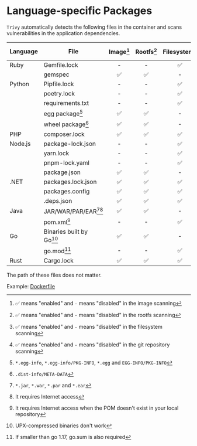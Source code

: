 # Language-specific Packages

`Trivy` automatically detects the following files in the container and scans vulnerabilities in the application dependencies.

| Language | File                    | Image[^8] | Rootfs[^9] | Filesystem[^10] | Repository[^11] | Dev dependencies |
| -------- |-------------------------| :-------: | :--------: | :-------------: | :-------------: | ---------------- |
| Ruby     | Gemfile.lock            |     -     |     -      |        ✅        |        ✅        | included         |
|          | gemspec                 |     ✅     |     ✅      |        -        |        -        | included         |
| Python   | Pipfile.lock            |     -     |     -      |        ✅        |        ✅        | excluded         |
|          | poetry.lock             |     -     |     -      |        ✅        |        ✅        | included         |
|          | requirements.txt        |     -     |     -      |        ✅        |        ✅        | included         |
|          | egg package[^1]         |     ✅     |     ✅      |        -        |        -        | excluded         |
|          | wheel package[^2]       |     ✅     |     ✅      |        -        |        -        | excluded         |
| PHP      | composer.lock           |     ✅     |     ✅      |        ✅        |        ✅        | excluded         |
| Node.js  | package-lock.json       |     -     |     -      |        ✅        |        ✅        | excluded         |
|          | yarn.lock               |     -     |     -      |        ✅        |        ✅        | included         |
|          | pnpm-lock.yaml          |     -     |     -      |        ✅        |        ✅        | excluded         |
|          | package.json            |     ✅     |     ✅      |        -        |        -        | excluded         |
| .NET     | packages.lock.json      |     ✅     |     ✅      |        ✅        |        ✅        | included         |
|          | packages.config         |     ✅     |     ✅      |        ✅        |        ✅        | excluded         |
|          | .deps.json              |     ✅     |     ✅      |        ✅        |        ✅        | excluded         |
| Java     | JAR/WAR/PAR/EAR[^3][^4] |     ✅     |     ✅      |        -        |        -        | included         |
|          | pom.xml[^5]             |     -     |     -      |        ✅        |        ✅        | excluded         |
| Go       | Binaries built by Go[^6] |     ✅     |     ✅      |        -        |        -        | excluded         |
|          | go.mod[^7]              |     -     |     -      |        ✅        |        ✅        | included         |
| Rust     | Cargo.lock              |     ✅     |     ✅      |        ✅        |        ✅        | included         |

The path of these files does not matter.

Example: [Dockerfile](https://github.com/aquasecurity/trivy-ci-test/blob/main/Dockerfile)

[^1]: `*.egg-info`, `*.egg-info/PKG-INFO`, `*.egg` and `EGG-INFO/PKG-INFO`
[^2]: `.dist-info/META-DATA`
[^3]: `*.jar`, `*.war`, `*.par` and `*.ear`
[^4]: It requires Internet access
[^5]: It requires Internet access when the POM doesn't exist in your local repository
[^6]: UPX-compressed binaries don't work
[^7]: If smaller than go 1.17, go.sum is also required
[^8]: ✅ means "enabled" and `-` means "disabled" in the image scanning
[^9]: ✅ means "enabled" and `-` means "disabled" in the rootfs scanning
[^10]: ✅ means "enabled" and `-` means "disabled" in the filesystem scanning
[^11]: ✅ means "enabled" and `-` means "disabled" in the git repository scanning
